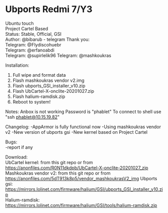 # Ubports Redmi 7/Y3
Ubuntu touch                                                    
Project Cartel Based                                                     
Status: Stable, Official, GSI                                                                
Author:   @bibarub - telegram
Thank you:                                            
Telegram:  @Flydiscohuebr                                                                   
Telegram:  @erfanoabdi                               
Telegram:  @supirlelik96
Telegram:  @mashkoukras 

Installation:                     
1. Full wipe and format data
2. Flash mashkoukras vendor v2.img
3. Flash ubports_GSI_installer_v10.zip
4. Flash UbCartel-X-onclite-20201027.zip
5. Flash halium-ramdisk.zip
7. Reboot to system!

Notes:
Anbox is not working
Password is "phablet"
To connect to shell use "ssh phablet@10.15.19.82"

Changelog:
-AppArmor is fully functional now
-Using mashkoukras vendor v2
-New version of ubports gsi
-New kernel based on Project Cartel

Bugs:                                   
-report if any                 

Download:                                                                                         
UbCartel kernel: from this git repo or from https://anonfiles.com/R0N11dkdpb/UbCartel-X-onclite-20201027_zip
Mashkoukras vendor v2: from this git repo or from https://anonfiles.com/5dT913k8p5/vendor_mashkoukrasV2_img
Ubports gsi: https://mirrors.lolinet.com/firmware/halium/GSI/ubports_GSI_installer_v10.zip                                           
Halium-ramdisk: https://mirrors.lolinet.com/firmware/halium/GSI/tools/halium-ramdisk.zip                                                                         
